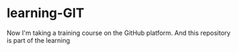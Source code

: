 # learning-GIT

Now I'm taking a training course on the GitHub platform. And this repository is part of the learning
